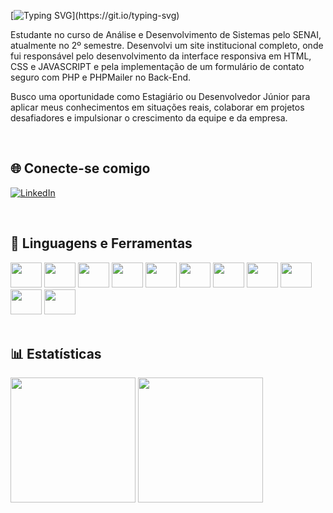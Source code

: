 [![Typing SVG](https://readme-typing-svg.demolab.com?font=Fira+Code&weight=500&size=25&duration=1500&pause=1000&color=FFFFFF&background=6AF9FF00&vCenter=true&width=435&lines=Ol%C3%A1!%F0%9F%91%8B;Eu+sou+o+Nickolas+Machado!)](https://git.io/typing-svg)

Estudante no curso de Análise e Desenvolvimento de Sistemas pelo SENAI, atualmente no 2º semestre. Desenvolvi um site institucional completo, onde fui responsável pelo desenvolvimento da interface responsiva em HTML, CSS e JAVASCRIPT e pela implementação de um formulário de contato seguro com PHP e PHPMailer no Back-End.

Busco uma oportunidade como Estagiário ou Desenvolvedor Júnior para aplicar meus conhecimentos em situações reais, colaborar em projetos desafiadores e impulsionar o crescimento da equipe e da empresa.

<br>

## 🌐 Conecte-se comigo

[![LinkedIn](https://img.shields.io/badge/LinkedIn-0077B5?style=for-the-badge&logo=linkedin&logoColor=white)](https://www.linkedin.com/in/nickolasrmachado/)

<br>

## 🧰 Linguagens e Ferramentas

<div>
  <img height="40" width="50" src="https://cdn.jsdelivr.net/gh/devicons/devicon@latest/icons/java/java-original.svg" />
  <img height="40" width="50" src="https://cdn.jsdelivr.net/gh/devicons/devicon@latest/icons/angular/angular-original.svg" />
  <img height="40" width="50" src="https://cdn.jsdelivr.net/gh/devicons/devicon@latest/icons/spring/spring-original.svg" />
  <img height="40" width="50" width="50" src="https://cdn.jsdelivr.net/gh/devicons/devicon@latest/icons/javascript/javascript-original.svg" />
  <img height="40" width="50" src="https://cdn.jsdelivr.net/gh/devicons/devicon@latest/icons/typescript/typescript-original.svg" />       
  <img height="40" width="50" src="https://cdn.jsdelivr.net/gh/devicons/devicon@latest/icons/html5/html5-original.svg" />
  <img height="40" width="50" src="https://cdn.jsdelivr.net/gh/devicons/devicon@latest/icons/css3/css3-original.svg" />
  <img height="40" width="50" src="https://cdn.jsdelivr.net/gh/devicons/devicon@latest/icons/bootstrap/bootstrap-original.svg" />
  <img height="40" width="50" src="https://cdn.jsdelivr.net/gh/devicons/devicon@latest/icons/postgresql/postgresql-original.svg" />
  <img height="40" width="50" src="https://cdn.jsdelivr.net/gh/devicons/devicon@latest/icons/mongodb/mongodb-original.svg" />
  <img height="40" width="50" src="https://cdn.jsdelivr.net/gh/devicons/devicon@latest/icons/git/git-original.svg" />
</div>

<br>

## 📊 Estatísticas

<div>
  <img height="200em" src="https://github-readme-stats.vercel.app/api?username=nick0lasrm&show_icons=true&icon_color=fff&bg_color=000&theme=dark"/>
  <img height="200em" src="https://github-readme-stats.vercel.app/api/top-langs/?username=nick0lasrm&show_icons=true&icon_color=fff&bg_color=000&theme=dark&layout=compact"/>
</div>

<br>

